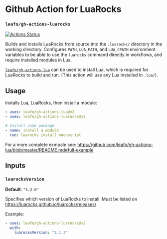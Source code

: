 # Github Action for LuaRocks

### `leafo/gh-actions-luarocks`

[![Actions Status](https://github.com/leafo/gh-actions-luarocks/workflows/test/badge.svg)](https://github.com/leafo/gh-actions-luarocks/actions)

Builds and installs LuaRocks from source into the `.luarocks/` directory in the working directory. Configures `PATH`, `LUA_PATH`, and `LUA_CPATH` environment variables to be able to use the `luarocks` command directly in workflows, and require installed modules in Lua.

[`leafo/gh-actions-lua`](https://github.com/leafo/gh-actions-lua/tree/master/install-lua) can be used to install Lua, which is required for LuaRocks to build and run. (This action will use any Lua installed in `.lua/`).

## Usage

Installs Lua, LuaRocks, then install a module:

```yaml
- uses: leafo/gh-actions-lua@v2
- uses: leafo/gh-actions-luarocks@v2

# Install some package
- name: install a module
  run: luarocks install moonscript
```

For a more complete exmpale see: https://github.com/leafo/gh-actions-lua/blob/master/README.md#full-example

## Inputs

### `luarocksVersion`

**Default**: `"3.2.0"`

Specifies which version of LuaRocks to install. Must be listed on https://luarocks.github.io/luarocks/releases/

Example:

```yaml
- uses: leafo/gh-actions-luarocks@v2
  with:
    luarocksVersion: "3.1.3"
```
